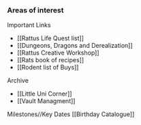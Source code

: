 ### Areas of interest
Important Links
- [[Rattus Life Quest list]]
- [[Dungeons, Dragons and Derealization]]
- [[Rattus Creative Workshop]]
- [[Rats book of recipes]]
- [[Rodent list of Buys]]

Archive
- [[Little Uni Corner]]
- [[Vault Managment]]


Milestones//Key Dates
[[Birthday Catalogue]]



